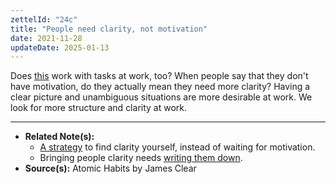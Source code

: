 ```yaml
---
zettelId: "24c"
title: "People need clarity, not motivation"
date: 2021-11-28
updateDate: 2025-01-13
---
```


Does [this](/notes/25b/) work with tasks at work, too? When people say that they don't have motivation, do they actually mean they need more clarity? Having a clear picture and unambiguous situations are more desirable at work. We look for more structure and clarity at work.

---

- **Related Note(s):**
  - [A strategy](/notes/25b/) to find clarity yourself, instead of waiting for motivation.
  - Bringing people clarity needs [writing them down](/notes/1/).
- **Source(s):** Atomic Habits by James Clear

